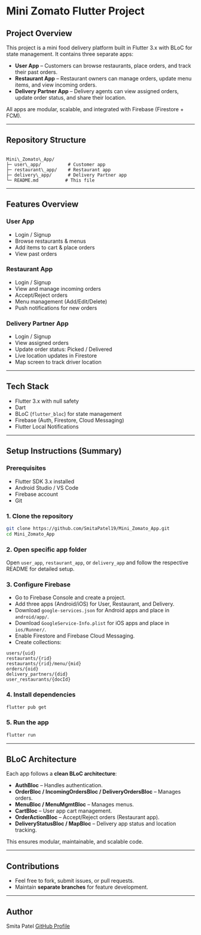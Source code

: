 # **Mini Zomato Flutter Project**

## Project Overview

This project is a mini food delivery platform built in Flutter 3.x with BLoC for state management. It contains three separate apps:

- **User App** – Customers can browse restaurants, place orders, and track their past orders.
- **Restaurant App** – Restaurant owners can manage orders, update menu items, and view incoming orders.
- **Delivery Partner App** – Delivery agents can view assigned orders, update order status, and share their location.

All apps are modular, scalable, and integrated with Firebase (Firestore + FCM).

---

## **Repository Structure**

```

Mini\_Zomato\_App/
├─ user\_app/          # Customer app
├─ restaurant\_app/    # Restaurant app
├─ delivery\_app/      # Delivery Partner app
└─ README.md          # This file

````

---

## **Features Overview**

### User App

- Login / Signup
- Browse restaurants & menus
- Add items to cart & place orders
- View past orders

### Restaurant App

- Login / Signup
- View and manage incoming orders
- Accept/Reject orders
- Menu management (Add/Edit/Delete)
- Push notifications for new orders

### Delivery Partner App

- Login / Signup
- View assigned orders
- Update order status: Picked / Delivered
- Live location updates in Firestore
- Map screen to track driver location

---

## **Tech Stack**

- Flutter 3.x with null safety
- Dart
- BLoC (`flutter_bloc`) for state management
- Firebase (Auth, Firestore, Cloud Messaging)
- Flutter Local Notifications

---

## **Setup Instructions (Summary)**

### Prerequisites

- Flutter SDK 3.x installed
- Android Studio / VS Code
- Firebase account
- Git

### 1. Clone the repository

```bash
git clone https://github.com/SmitaPatel19/Mini_Zomato_App.git
cd Mini_Zomato_App
````

### 2. Open specific app folder

Open `user_app`, `restaurant_app`, or `delivery_app` and follow the respective README for detailed setup.

### 3. Configure Firebase

* Go to Firebase Console and create a project.
* Add three apps (Android/iOS) for User, Restaurant, and Delivery.
* Download `google-services.json` for Android apps and place in `android/app/`.
* Download `GoogleService-Info.plist` for iOS apps and place in `ios/Runner/`.
* Enable Firestore and Firebase Cloud Messaging.
* Create collections:

```
users/{uid}
restaurants/{rid}
restaurants/{rid}/menu/{mid}
orders/{oid}
delivery_partners/{did}
user_restaurants/{docId}
```

### 4. Install dependencies

```bash
flutter pub get
```

### 5. Run the app

```bash
flutter run
```

---

## **BLoC Architecture**

Each app follows a **clean BLoC architecture**:

* **AuthBloc** – Handles authentication.
* **OrderBloc / IncomingOrdersBloc / DeliveryOrdersBloc** – Manages orders.
* **MenuBloc / MenuMgmtBloc** – Manages menus.
* **CartBloc** – User app cart management.
* **OrderActionBloc** – Accept/Reject orders (Restaurant app).
* **DeliveryStatusBloc / MapBloc** – Delivery app status and location tracking.

This ensures modular, maintainable, and scalable code.

---

## **Contributions**

* Feel free to fork, submit issues, or pull requests.
* Maintain **separate branches** for feature development.

---

## **Author**

Smita Patel
[GitHub Profile](https://github.com/SmitaPatel19)
